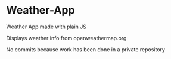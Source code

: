 # Weather-App
Weather App made with plain JS

Displays weather info from openweathermap.org

No commits because work has been done in a private repository

